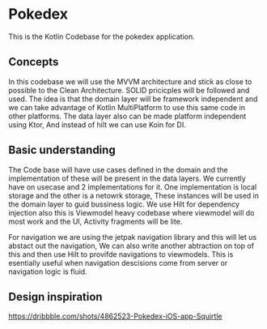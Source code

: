 # Pokedex

This is the Kotlin Codebase for the pokedex application.

## Concepts
In this codebase we will use the MVVM architecture and stick as close to possible to the Clean Architecture. SOLID pricicples will be followed and used. 
The idea is that the domain layer will be framework independent and we can take advantage of Kotlin MultiPlatform to use this same code in other platforms.
The data layer also can be made platform independent using Ktor, And instead of hilt we can use Koin for DI. 

## Basic understanding
The Code base will have use cases defined in the domain and the implementation of these will be present in the data layers. We currently have on usecase and 2 implementations for it. 
One implementation is local storage and the other is a netowrk storage, These instances will be used in the domain layer to guid bussiness logic.
We use Hilt for dependency injection also this is Viewmodel heavy codebase where viewmodel will do most work and the UI, Activity fragments will be lite.

For navigation we are using the jetpak navigation library and this will let us abstact out the navigation, We can also write another abtraction on top of this and then use Hilt to provifde navigations to viewmodels.
This is esentially useful when navigation descisions come from server or navigation logic is fluid.

## Design inspiration
https://dribbble.com/shots/4862523-Pokedex-iOS-app-Squirtle

